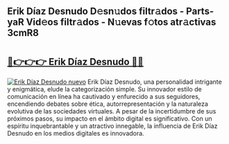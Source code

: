 ## Erik Díaz Desnudo D𝚎sn𝚞dos filtr𝚊dos - Parts-yaR Vid𝚎os filtr𝚊dos - N𝚞evas f𝚘tos atr𝚊ctivas 3cmR8

# <h2><a href="http://mbaj14.tromn.icu/?c=Erik+D%c3%adaz+Desnudo">🔗👉👉👉 Erik Díaz Desnudo 🔗🔗</a></h2>

[![Erik Díaz Desnudo nuevo](https://i.imgur.com/pEAQMta.gif)](http://mbaj14.tromn.icu/?c=Erik+D%c3%adaz+Desnudo)
Erik Díaz Desnudo, una personalidad intrigante y enigmática, elude la categorización simple. Su innovador estilo de comunicación en línea ha cautivado y enfurecido a sus seguidores, encendiendo debates sobre ética, autorrepresentación y la naturaleza evolutiva de las sociedades virtuales. A pesar de la incertidumbre de sus próximos pasos, su impacto en el ámbito digital es significativo. Con un espíritu inquebrantable y un atractivo innegable, la influencia de Erik Díaz Desnudo en los medios digitales es innovadora.
